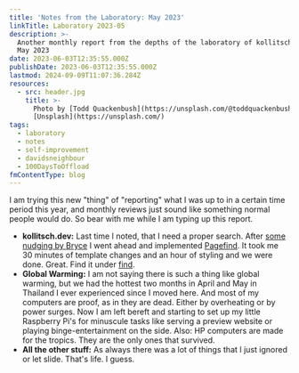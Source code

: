```yaml
---
title: 'Notes from the Laboratory: May 2023'
linkTitle: Laboratory 2023-05
description: >-
  Another monthly report from the depths of the laboratory of kollitsch.dev -
  May 2023
date: 2023-06-03T12:35:55.000Z
publishDate: 2023-06-03T12:35:55.000Z
lastmod: 2024-09-09T11:07:36.284Z
resources:
  - src: header.jpg
    title: >-
      Photo by [Todd Quackenbush](https://unsplash.com/@toddquackenbush) via
      [Unsplash](https://unsplash.com/)
tags:
  - laboratory
  - notes
  - self-improvement
  - davidsneighbour
  - 100DaysToOffload
fmContentType: blog
---
```


I am trying this new "thing" of "reporting" what I was up to in a certain time period this year, and monthly reviews just sound like something normal people would do. So bear with me while I am typing up this report.

- **kollitsch.dev:** Last time I noted, that I need a proper search. After [some nudging by Bryce](https://github.com/davidsneighbour/kollitsch.dev/discussions/246#discussioncomment-5771538) I went ahead and implemented [Pagefind](https://pagefind.app/). It took me 30 minutes of template changes and an hour of styling and we were done. Great. Find it under [find](/find/).
- **Global Warming:** I am not saying there is such a thing like global warming, but we had the hottest two months in April and May in Thailand I ever experienced since I moved here. And most of my computers are proof, as in they are dead. Either by overheating or by power surges. Now I am left bereft and starting to set up my little Raspberry Pi's for minuscule tasks like serving a preview website or playing binge-entertainment on the side. Also: HP computers are made for the tropics. They are the only ones that survived.
- **All the other stuff:** As always there was a lot of things that I just ignored or let slide. That's life. I guess.
